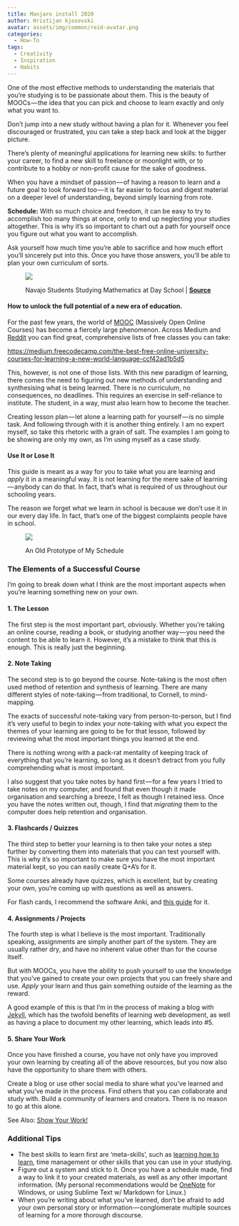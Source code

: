 ```yaml
---
title: Manjaro install 2020
author: Hristijan kjosevski
avatar: assets/img/common/reid-avatar.png
categories:
  - How-To
tags:
  - Creativity
  - Inspiration
  - Habits
---
```


One of the most effective methods to understanding the materials that you’re studying is to be passionate about them. This is the beauty of MOOCs — the idea that you can pick and choose to learn exactly and only what you want to.

Don’t jump into a new study without having a plan for it. Whenever you feel discouraged or frustrated, you can take a step back and look at the bigger picture.

There&#8217;s plenty of meaningful applications for learning new skills: to further your career, to find a new skill to freelance or moonlight with, or to contribute to a hobby or non-profit cause for the sake of goodness.

When you have a mindset of passion — of having a reason to learn and a future goal to look forward too — it is far easier to focus and digest material on a deeper level of understanding, beyond simply learning from rote.

**Schedule:** With so much choice and freedom, it can be easy to try to accomplish too many things at once, only to end up neglecting your studies altogether. This is why it’s so important to chart out a path for yourself once you figure out what you want to accomplish.

Ask yourself how much time you’re able to sacrifice and how much effort you’ll sincerely put into this. Once you have those answers, you’ll be able to plan your own curriculum of sorts.

<figure class="wp-caption">

<img data-width="1280" data-height="983" src="https://cdn-images-1.medium.com/max/2560/1*gWYKhWJzQ_lgsdWR3EV4uQ.jpeg" /> <figcaption class="wp-caption-text">Navajo Students Studying Mathematics at Day School | <a href="https://commons.wikimedia.org/wiki/File:Navajo_students_studying_mathematics_at_day_school_-_NARA_-_295155.jpg" target="_blank" rel="noopener noreferrer"><strong>Source</strong></a></figcaption></figure>

#### How to unlock the full potential of a new era of education.

For the past few years, the world of <a href="https://www.mooc-list.com/" target="_blank" rel="noopener noreferrer">MOOC</a> (Massively Open Online Courses) has become a fiercely large phenomenon. Across Medium and <a href="https://www.reddit.com/r/learnprogramming/comments/3zfbp1/heres_a_list_of_221_free_online_programmingcs/" target="_blank" rel="noopener noreferrer">Reddit</a> you can find great, comprehensive lists of free classes you can take:

<https://medium.freecodecamp.com/the-best-free-online-university-courses-for-learning-a-new-world-language-ccf42ad1b5d5>

<!--more-->

<span>T</span>his, however, is not one of those lists. With this new paradigm of learning, there comes the need to figuring out new methods of understanding and synthesising what is being learned. There is no curriculum, no consequences, no deadlines. This requires an exercise in self-reliance to institute. The student, in a way, must also learn how to become the teacher.

Creating lesson plan — let alone a learning path for yourself — is no simple task. And following through with it is another thing entirely. I am no expert myself, so take this rhetoric with a grain of salt. The examples I am going to be showing are only my own, as I’m using myself as a case study.

#### Use It or Lose It

This guide is meant as a way for you to take what you are learning and _apply_ it in a meaningful way. It is not learning for the mere sake of learning — anybody can do that. In fact, that’s what is required of us throughout our schooling years.

The reason we forget what we learn in school is because we don&#8217;t use it in our every day life. In fact, that&#8217;s one of the biggest complaints people have in school.

<figure class="wp-caption">

<img data-width="1070" data-height="570" src="https://cdn-images-1.medium.com/max/800/1*KfQQYIJcIxgSJp8XuL2xPA.png" /> <figcaption class="wp-caption-text">An Old Prototype of My Schedule</figcaption></figure>

### The Elements of a Successful Course

I’m going to break down what I think are the most important aspects when you’re learning something new on your own.

#### 1. The Lesson

The first step is the most important part, obviously. Whether you’re taking an online course, reading a book, or studying another way — you need the content to be able to learn it. However, it’s a mistake to think that this is enough. This is really just the beginning.

#### 2. Note Taking

The second step is to go beyond the course. Note-taking is the most often used method of retention and synthesis of learning. There are many different styles of note-taking — from traditional, to Cornell, to mind-mapping.

The exacts of successful note-taking vary from person-to-person, but I find it’s very useful to begin to index your note-taking with what you expect the themes of your learning are going to be for that lesson, followed by reviewing what the most important things you learned at the end.

There is nothing wrong with a pack-rat mentality of keeping track of everything that you’re learning, so long as it doesn’t detract from you fully comprehending what is most important.

I also suggest that you take notes by hand first — for a few years I tried to take notes on my computer, and found that even though it made organisation and searching a breeze, I felt as though I retained less. Once you have the notes written out, though, I find that _migrating_ them to the computer does help retention and organisation.

#### 3. Flashcards / Quizzes

The third step to better your learning is to then take your notes a step further by converting them into materials that you can test yourself with. This is why it’s so important to make sure you have the most important material kept, so you can easily create Q+A’s for it.

Some courses already have quizzes, which is excellent, but by creating your own, you’re coming up with questions as well as answers.

For flash cards, I recommend the software Anki, and <a href="https://alexvermeer.com/anki-essentials/" target="_blank" rel="noopener noreferrer">this guide</a> for it.

#### 4. Assignments / Projects

The fourth step is what I believe is the most important. Traditionally speaking, assignments are simply another part of the system. They are usually rather dry, and have no inherent value other than for the course itself.

But with MOOCs, you have the ability to push yourself to use the knowledge that you’ve gained to create your own projects that you can freely share and use. _Apply_ your learn and thus gain something outside of the learning as the reward.

A good example of this is that I’m in the process of making a blog with <a href="https://jekyllrb.com/" target="_blank" rel="noopener noreferrer">Jekyll</a>, which has the twofold benefits of learning web development, as well as having a place to document my other learning, which leads into #5.

#### 5. Share Your Work

Once you have finished a course, you have not only have you improved your own learning by creating all of the above resources, but you now also have the opportunity to share them with others.

Create a blog or use other social media to share what you’ve learned and what you’ve made in the process. Find others that you can collaborate and study with. Build a community of learners and creators. There is no reason to go at this alone.

See Also: <a href="http://austinkleon.com/show-your-work/" target="_blank" rel="noopener noreferrer">Show Your Work!</a>

### Additional Tips

- The best skills to learn first are ‘meta-skills’, such as <a href="https://www.coursera.org/learn/learning-how-to-learn" target="_blank" rel="noopener noreferrer">learning how to learn</a>, time management or other skills that you can use in your studying.
- Figure out a system and stick to it. Once you have a schedule made, find a way to link it to your created materials, as well as any other important information. (My personal recommendations would be <a href="https://www.onenote.com/" target="_blank" rel="noopener noreferrer">OneNote</a> for Windows, or using Sublime Text w/ Markdown for Linux.)
- When you’re writing about what you’ve learned, don’t be afraid to add your own personal story or information — conglomerate multiple sources of learning for a more thorough discourse.
